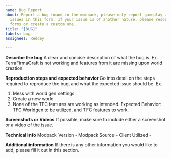 ```yaml
---
name: Bug Report
about: Report a bug found in the modpack, please only report gameplay and technical
  issues in this form. If your issue is of another nature, please resort to the other
  forms or create a custom one.
title: "[BUG]"
labels: bug
assignees: Reddey

---
```


**Describe the bug**
A clear and concise description of what the bug is.
Ex.
TerraFirmaCraft is not working and features from it are missing upon world creation.

**Reproduction steps and expected behavior**
Go into detail on the steps required to reproduce the bug, and what the expected issue should be.
Ex. 
1. Mess with world gen settings
2. Create a new world
3. None of the TFC features are working as intended.
Expected Behavior: TFC Worldgen to be utilized, and TFC features to work.

**Screenshots or Videos**
If possible, make sure to include either a screenshot or a video of the issue.

**Technical Info**
Modpack Version - 
Modpack Source - 
Client Utilized - 

**Additional information**
If there is any other information you would like to add, please fill it out in this section.
